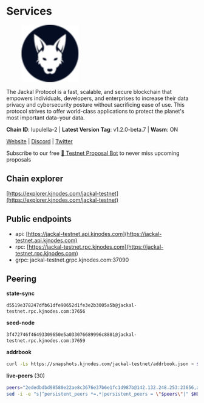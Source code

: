 # Services

<figure><img src="https://raw.githubusercontent.com/kj89/cosmos-images/main/logos/jackal.png" width="150" alt=""><figcaption></figcaption></figure>

The Jackal Protocol is a fast, scalable, and secure blockchain that empowers  individuals, developers, and enterprises to increase their data privacy and  cybersecurity posture without sacrificing ease of use. This protocol strives  to offer world-class applications to protect the planet's most important data–your data.

**Chain ID**: lupulella-2 | **Latest Version Tag**: v1.2.0-beta.7 | **Wasm**: ON

[Website](https://jackalprotocol.com) | [Discord](https://discord.com/invite/5GKym3p6rj) | [Twitter](https://twitter.com/Jackal_Protocol)



Subscribe to our free [🤖 Testnet Proposal Bot](https://t.me/kjnodes_testnet_proposal_bot) to never miss upcoming proposals


## Chain explorer
[https://explorer.kjnodes.com/jackal-testnet](https://explorer.kjnodes.com/jackal-testnet)

## Public endpoints

* api: [https://jackal-testnet.api.kjnodes.com](https://jackal-testnet.api.kjnodes.com)
* rpc: [https://jackal-testnet.rpc.kjnodes.com](https://jackal-testnet.rpc.kjnodes.com)
* grpc: jackal-testnet.grpc.kjnodes.com:37090

## Peering

**state-sync**

```text
d5519e378247dfb61dfe90652d1fe3e2b3005a5b@jackal-testnet.rpc.kjnodes.com:37656
```

**seed-node**

```text
3f472746f46493309650e5a033076689996c8881@jackal-testnet.rpc.kjnodes.com:37659
```

**addrbook**
```bash
curl -Ls https://snapshots.kjnodes.com/jackal-testnet/addrbook.json > $HOME/.canine/config/addrbook.json
```

**live-peers** (30)
```bash
peers="2ededbdbd98580e22ae8c3676e37b6e1fc1d987b@142.132.248.253:23656,a0f726a3dffb45d9cbde0913701bd757fcd7e434@157.90.2.254:36656,ff5171d91cb033670238998dc84bdf69468bb053@51.89.232.234:27686,1b191fb9ef837dec648136097f94925a15dd85ab@213.170.135.20:26516,e4e93ce4b050c9d821e15b69477f5da706121343@65.109.93.152:31656,11b91d243d43e761c96cfbf49f2f2bd06cce2df8@65.109.23.114:17556,0e3058446ee9b1ad449b5d3a60d5c4f92dd3785c@65.109.30.12:56656,f3e70d3de1974208af04dac6fabd657ab4abf0ff@65.108.75.107:24656,fd5b3021fe67406e63c1a3e3e89cb243bc0791c9@65.109.32.174:32656,d5519e378247dfb61dfe90652d1fe3e2b3005a5b@65.109.68.190:37656,495c3e0f0793c1cc684e4834e1576a7ba480e06a@45.33.77.197:26656,5c2a752c9b1952dbed075c56c600c3a79b58c395@195.3.220.57:26906,2cdaa56d0778b20be8430069eefeab2138190355@78.46.106.75:37656,9a2c091798681f89b11f8eea370bf9c6284437c5@167.86.115.183:26656,34bb04a3e226493e5d142c74bf78d2ed2803ee9d@213.133.100.172:27464,09d9127972ded9e22f9f11833ed7fcfa149cf1fa@65.109.92.240:19126,6c6c7f370febd64447770da8aec0b9d359d61565@65.109.70.23:17556,0394449cab5a29f24dd4f37683d3b7622f27c0fc@65.108.206.118:61156,3c6d856a429224201d78c7f28026874d10a27f57@5.75.227.78:26656,4ea723e652f11433734ae2aa6f364ef0510d6636@16.163.74.176:26626,b549c1092e37db22576e31f19cbec4b1b3b36503@116.202.227.117:37656,712dd67b7abe08577d394e90a4930492c8f7d2ee@65.108.124.219:41656,423f6f98982a368956de9bec807b8fa1ee9c099b@65.108.98.41:37656,80420ad774e622bda8e1dfa9b80da11eee7eed1f@144.126.140.252:29656,84af58201840781a0a62449d1dcdb0ad0cf5bdb3@91.223.3.144:26356,5eedbfbe64b942f4ab54db3842acf3bfab034c24@161.97.74.88:46656,344d9c933f936f79f3d62eff5cd0b82775a79dac@162.19.239.230:26656,451622fd913f6119a67f67e65f3ab82c3fbea529@78.107.253.133:32656,d3677c7a3f9ef42d5ba213ae84c4c5749f4ee787@44.204.38.21:26656,8a11570dbaa0f4d98ca2ef0ad117e9c1154d81b9@65.108.230.113:19126"
sed -i -e "s|^persistent_peers *=.*|persistent_peers = \"$peers\"|" $HOME/.canine/config/config.toml
```
